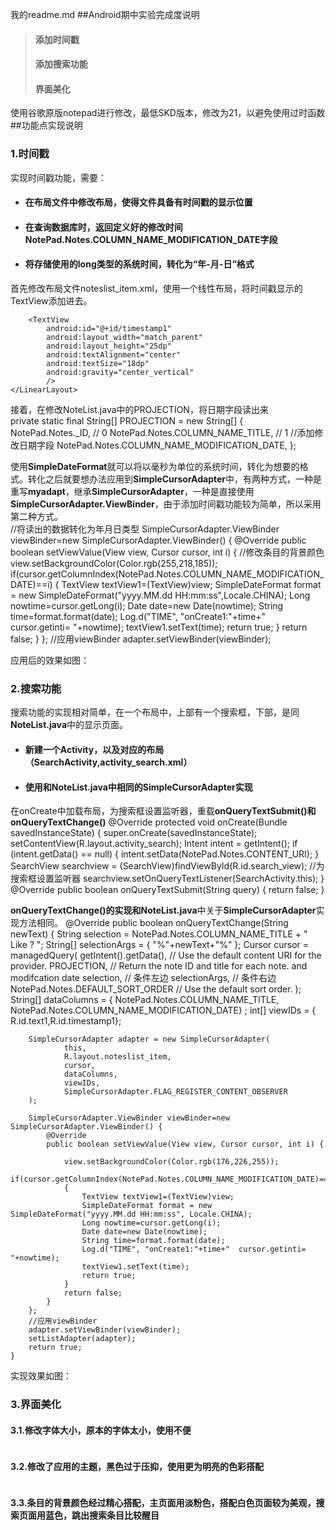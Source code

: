 我的readme.md
##Android期中实验完成度说明
> #### 添加时间戳  
> #### 添加搜索功能
> #### 界面美化  
使用谷歌原版notepad进行修改，最低SKD版本，修改为21，以避免使用过时函数
##功能点实现说明  
### 1.时间戳
实现时间戳功能，需要：
+ #### 在布局文件中修改布局，使得文件具备有时间戳的显示位置 
+ #### 在查询数据库时，返回定义好的修改时间**NotePad.Notes.COLUMN_NAME_MODIFICATION_DATE**字段 
+ #### 将存储使用的long类型的系统时间，转化为“年-月-日”格式  
首先修改布局文件noteslist_item.xml，使用一个线性布局，将时间戳显示的TextView添加进去。  
	<LinearLayout  xmlns:android="http://schemas.android.com/apk/res/android"
		android:layout_width="match_parent"
		android:layout_height="wrap_content"
		android:orientation="vertical"
		>
		<TextView xmlns:android="http://schemas.android.com/apk/res/android"
			android:id="@+id/text1"
			android:layout_width="match_parent"
			android:layout_height="40dp"
			android:textAppearance="?android:attr/textAppearanceLarge"
			android:gravity="center_vertical"
			android:paddingLeft="5dip"
			android:singleLine="true"
			android:textSize="30dp"
			/>

		<TextView
			android:id="@+id/timestamp1"
			android:layout_width="match_parent"
			android:layout_height="25dp"
			android:textAlignment="center"
			android:textSize="18dp"
			android:gravity="center_vertical"
			/>
	</LinearLayout>  
	
接着，在修改NoteList.java中的PROJECTION，将日期字段读出来  
    private static final String[] PROJECTION = new String[] {
            NotePad.Notes._ID, // 0
            NotePad.Notes.COLUMN_NAME_TITLE, // 1
            //添加修改日期字段
            NotePad.Notes.COLUMN_NAME_MODIFICATION_DATE,
    };   
	
使用**SimpleDateFormat**就可以将以毫秒为单位的系统时间，转化为想要的格式。转化之后就要想办法应用到**SimpleCursorAdapter**中，有两种方式，一种是重写**myadapt**，继承**SimpleCursorAdapter**，一种是直接使用**SimpleCursorAdapter.ViewBinder**，由于添加时间戳功能较为简单，所以采用第二种方式。  
		//将读出的数据转化为年月日类型
        SimpleCursorAdapter.ViewBinder viewBinder=new SimpleCursorAdapter.ViewBinder() {
            @Override
            public boolean setViewValue(View view, Cursor cursor, int i) {
				//修改条目的背景颜色
                view.setBackgroundColor(Color.rgb(255,218,185));
                if(cursor.getColumnIndex(NotePad.Notes.COLUMN_NAME_MODIFICATION_DATE)==i)
                {
                    TextView textView1=(TextView)view;
                    SimpleDateFormat format = new SimpleDateFormat("yyyy.MM.dd HH:mm:ss",Locale.CHINA);
                    Long nowtime=cursor.getLong(i);
                    Date date=new Date(nowtime);
                    String time=format.format(date);
                    Log.d("TIME", "onCreate1:"+time+"  cursor.getinti= "+nowtime);
                    textView1.setText(time);
                    return true;
                }
                return false;
            }
        };
        //应用viewBinder
        adapter.setViewBinder(viewBinder);

应用后的效果如图：
![]()

### 2.搜索功能  
搜索功能的实现相对简单，在一个布局中，上部有一个搜索框，下部，是同**NoteList.java**中的显示页面。  
+ #### 新建一个Activity，以及对应的布局（SearchActivity,activity_search.xml）
+ #### 使用和**NoteList.java**中相同的**SimpleCursorAdapter**实现  
在onCreate中加载布局，为搜索框设置监听器，重载**onQueryTextSubmit()**和**onQueryTextChange()**
	@Override
    protected void onCreate(Bundle savedInstanceState) {
        super.onCreate(savedInstanceState);
        setContentView(R.layout.activity_search);
        Intent intent = getIntent();
        if (intent.getData() == null) {
            intent.setData(NotePad.Notes.CONTENT_URI);
        }
        SearchView searchview = (SearchView)findViewById(R.id.search_view);
        //为搜索框设置监听器
        searchview.setOnQueryTextListener(SearchActivity.this);
    }
    @Override
    public boolean onQueryTextSubmit(String query) {
        return false;
    }

**onQueryTextChange()**的实现和**NoteList.java**中关于**SimpleCursorAdapter**实现方法相同。
    @Override
    public boolean onQueryTextChange(String newText) {
        String selection = NotePad.Notes.COLUMN_NAME_TITLE + " Like ? ";
        String[] selectionArgs = { "%"+newText+"%" };
        Cursor cursor = managedQuery(
                getIntent().getData(),            // Use the default content URI for the provider.
                PROJECTION,                       // Return the note ID and title for each note. and modifcation date
                selection,                        // 条件左边
                selectionArgs,                    // 条件右边
                NotePad.Notes.DEFAULT_SORT_ORDER  // Use the default sort order.
        );
        String[] dataColumns = { NotePad.Notes.COLUMN_NAME_TITLE, NotePad.Notes.COLUMN_NAME_MODIFICATION_DATE} ;
        int[] viewIDs = { R.id.text1,R.id.timestamp1};

        SimpleCursorAdapter adapter = new SimpleCursorAdapter(
                this,
                R.layout.noteslist_item,
                cursor,
                dataColumns,
                viewIDs,
                SimpleCursorAdapter.FLAG_REGISTER_CONTENT_OBSERVER
        );

        SimpleCursorAdapter.ViewBinder viewBinder=new SimpleCursorAdapter.ViewBinder() {
            @Override
            public boolean setViewValue(View view, Cursor cursor, int i) {

                view.setBackgroundColor(Color.rgb(176,226,255));
                if(cursor.getColumnIndex(NotePad.Notes.COLUMN_NAME_MODIFICATION_DATE)==i)
                {
                    TextView textView1=(TextView)view;
                    SimpleDateFormat format = new SimpleDateFormat("yyyy.MM.dd HH:mm:ss", Locale.CHINA);
                    Long nowtime=cursor.getLong(i);
                    Date date=new Date(nowtime);
                    String time=format.format(date);
                    Log.d("TIME", "onCreate1:"+time+"  cursor.getinti= "+nowtime);
                    textView1.setText(time);
                    return true;
                }
                return false;
            }
        };
        //应用viewBinder
        adapter.setViewBinder(viewBinder);
        setListAdapter(adapter);
        return true;
    }
	
实现效果如图：  
![]()  

### 3.界面美化 

#### 3.1.修改字体大小，原本的字体太小，使用不便  
![]() 


#### 3.2.修改了应用的主题，黑色过于压抑，使用更为明亮的色彩搭配  
![]() 

#### 3.3.条目的背景颜色经过精心搭配，主页面用淡粉色，搭配白色页面较为美观，搜索页面用蓝色，跳出搜索条目比较醒目  
![]()  




